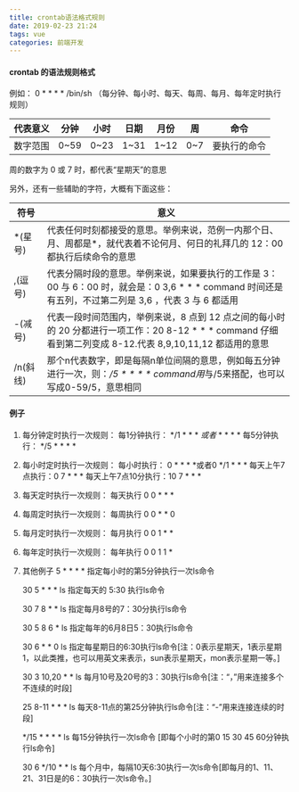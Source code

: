 ```yaml
---
title: crontab语法格式规则
date: 2019-02-23 21:24
tags: vue
categories: 前端开发
---
```


#### crontab 的语法规则格式

例如： 0 \* \* \* \* /bin/sh （每分钟、每小时、每天、每周、每月、每年定时执行 规则）

| 代表意义 | 分钟 | 小时 | 日期 | 月份 | 周  | 命令         |
| -------- | ---- | ---- | ---- | ---- | --- | ------------ |
| 数字范围 | 0~59 | 0~23 | 1~31 | 1~12 | 0~7 | 要执行的命令 |

周的数字为 0 或 7 时，都代表“星期天”的意思

另外，还有一些辅助的字符，大概有下面这些：

| 符号     | 意义                                                                                                                                                          |
| -------- | ------------------------------------------------------------------------------------------------------------------------------------------------------------- |
| \*(星号) | 代表任何时刻都接受的意思。举例来说，范例一内那个日、月、周都是\*，就代表着不论何月、何日的礼拜几的 12：00 都执行后续命令的意思                                |
| ,(逗号)  | 代表分隔时段的意思。举例来说，如果要执行的工作是 3：00 与 6：00 时，就会是：0 3,6 \* \* \* command 时间还是有五列，不过第二列是 3,6 ，代表 3 与 6 都适用      |
| -(减号)  | 代表一段时间范围内，举例来说，8 点到 12 点之间的每小时的 20 分都进行一项工作：20 8-12 \* \* \* command 仔细看到第二列变成 8-12.代表 8,9,10,11,12 都适用的意思 |
| /n(斜线) |  那个n代表数字，即是每隔n单位间隔的意思，例如每五分钟进行一次，则：*/5 * * * * command用*与/5来搭配，也可以写成0-59/5，意思相同  |

#### 例子

1. 每分钟定时执行一次规则：
每1分钟执行： */1 * * * *或者* * * * *
每5分钟执行： */5 * * * *

2. 每小时定时执行一次规则：
每小时执行： 0 * * * *或者0 */1 * * *
每天上午7点执行：0 7 * * *
每天上午7点10分执行：10 7 * * *

3. 每天定时执行一次规则：
每天执行 0 0 * * *

4. 每周定时执行一次规则：
每周执行 0 0 * * 0

5. 每月定时执行一次规则：
每月执行 0 0 1 * *

6. 每年定时执行一次规则：
每年执行 0 0 1 1 *

7. 其他例子
    5 * * * * 指定每小时的第5分钟执行一次ls命令

    30 5 * * * ls 指定每天的 5:30 执行ls命令

    30 7 8 * * ls 指定每月8号的7：30分执行ls命令

    30 5 8 6 * ls 指定每年的6月8日5：30执行ls命令

    30 6 * * 0 ls 指定每星期日的6:30执行ls命令[注：0表示星期天，1表示星期1，以此类推，也可以用英文来表示，sun表示星期天，mon表示星期一等。]

    30 3 10,20 * * ls 每月10号及20号的3：30执行ls命令[注：“，”用来连接多个不连续的时段]

    25 8-11 * * * ls 每天8-11点的第25分钟执行ls命令[注：“-”用来连接连续的时段]

    */15 * * * * ls 每15分钟执行一次ls命令 [即每个小时的第0 15 30 45 60分钟执行ls命令]

    30 6 */10 * * ls 每个月中，每隔10天6:30执行一次ls命令[即每月的1、11、21、31日是的6：30执行一次ls命令。]
